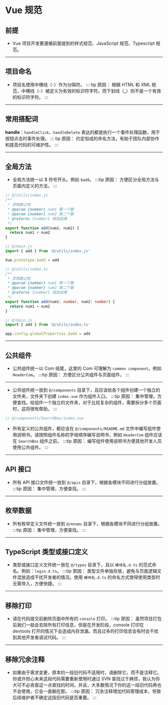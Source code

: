 # Vue 规范

## 前提

- Vue 项目开发要遵循前面提到的样式规范、JavaScript 规范、Typescript 规范。

---

## 项目命名

- 项目名使用中横线（-）作为分隔符。
::: tip 原因：
根据 HTML 和 XML 规范，中横线（-）被定义为有效的标识符字符。而下划线（_）则不是一个有效的标识符字符。
:::

---

## 常用搭配词

**handle**：`handleClick`、`handleDelete` 表达的都是执行一个事件处理函数，用于按钮点击时事件处理。
::: tip 原因：
约定俗成的命名方法，有助于团队内部协作和提高代码的可维护性。
:::

---

## 全局方法

- 全局方法统一以 $ 符号开头。例如 `$add`。
:::tip 原因：
方便区分全局方法与页面内定义的方法。
:::
<CodeGroup>
  <CodeGroupItem title="【 Vue2 + JavaScript 】" active>

```javascript
// @/utils/index.js
/**
 * 求两数之和
 * @param {number} num1 第一个数
 * @param {number} num2 第二个数
 * @returns {number} 相加结果
 */
export function add(num1, num2) {
  return num1 + num2
}

// @/main.js
import { add } from '@/utils/index.js'

Vue.prototype.$add = add
```

  </CodeGroupItem>
  <CodeGroupItem title="【 Vue3 + TypeScript 】">

```typescript
// @/utils/index.ts
/**
 * 求两数之和
 * @param {number} num1 第一个数
 * @param {number} num2 第二个数
 * @returns {number} 相加结果
 */
export function add(num1: number, num2: number) {
  return num1 + num2
}

// @/main.js
import { add } from '@/utils/index.ts'

app.config.globalProperties.$add = add
```

  </CodeGroupItem>
</CodeGroup>

---

## 公共组件

- 公共组件统一以 Com 结尾，这里的 Com 可理解为 `common component`。例如 `HeaderCom`。
:::tip 原因：
方便区分公共组件与页面组件。
:::

---

- 公共组件统一放到 `@/components` 目录下，且应该给各个组件创建一个独立的文件夹，文件夹下创建 `index.vue` 作为组件入口。
:::tip 原因：
集中管理，方便查找。给组件一个独立的文件夹，对于比较复杂的组件，需要拆分多个页面时，这将很有帮助。
:::

```js
// @/components/SearchBox/index.vue

```

- 所有定义的公共组件，都应该在 `@/components/README.md` 文件中编写组件使用说明书。请按照组件名称的字母顺序编写说明书，例如 `HeaderCom` 组件应该在 `SearchBox` 组件之前。
:::tip 原因：
编写组件使用说明书方便其他开发人员使用公共组件。
:::

---

## API 接口

- 所有 API 接口文件统一放到 `@/apis` 目录下，根据各模块不同进行分组放置。
:::tip 原因：
集中管理，方便查找。
:::

---

## 枚举数据

- 所有枚举定义文件统一放到 `@/enums` 目录下，根据各模块不同进行分组放置。
:::tip 原因：
集中管理，方便查找。
:::

---

## TypeScript 类型或接口定义

- 类型或接口定义文件统一放在 `@/types` 目录下，且以 `模块名.d.ts` 的范式命名。例如：`login.d.ts`。
:::tip 原因：
类型文件单独存放，避免与页面逻辑文件混放造成干扰开发者的情况。使用 `模块名.d.ts` 的命名方式使得使用类型时无需导入，方便快捷。
:::

---

## 移除打印

- 请在代码提交前删除页面中所有的 `console` 打印。
:::tip 原因：
虽然项目打包后我们一般会去除所有打印信息，但是在开发阶段，console 打印在 devtools 打开的情况下会造成内存泄漏。而且过多的打印信息会有时会干扰到其他开发者调试代码。
:::

---

## 移除冗余注释

- 如果由于需求变更，原本的一段旧代码不适用时，请删除它，而不是注释它。你或许担心未来这段代码需要重新使用时通过 SVN 查找过于麻烦，我认为你大可不必吝啬这一点查找的时间，并且，大多数情况下你的这一段旧代码再也不会使用，它会一直躺在那。
:::tip 原因：
冗余注释增加代码管理成本，导致后续维护者不确定这段旧代码是否重要。
:::
